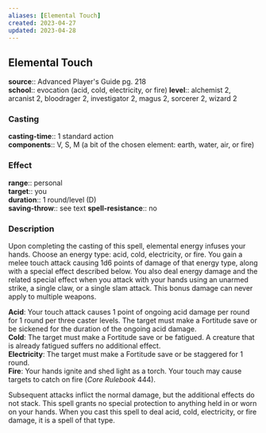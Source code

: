 ```yaml
---
aliases: [Elemental Touch]
created: 2023-04-27
updated: 2023-04-28
---
```


## Elemental Touch

**source**:: Advanced Player's Guide pg. 218  
**school**:: evocation (acid, cold, electricity, or fire)
**level**:: alchemist 2, arcanist 2, bloodrager 2, investigator 2, magus 2, sorcerer 2, wizard 2

### Casting

**casting-time**:: 1 standard action  
**components**:: V, S, M (a bit of the chosen element: earth, water, air, or fire)

### Effect

**range**:: personal  
**target**:: you  
**duration**:: 1 round/level (D)  
**saving-throw**:: see text
**spell-resistance**:: no

### Description

Upon completing the casting of this spell, elemental energy infuses your hands. Choose an energy type: acid, cold, electricity, or fire. You gain a melee touch attack causing 1d6 points of damage of that energy type, along with a special effect described below. You also deal energy damage and the related special effect when you attack with your hands using an unarmed strike, a single claw, or a single slam attack. This bonus damage can never apply to multiple weapons.  
  
**Acid**: Your touch attack causes 1 point of ongoing acid damage per round for 1 round per three caster levels. The target must make a Fortitude save or be sickened for the duration of the ongoing acid damage.  
**Cold**: The target must make a Fortitude save or be fatigued. A creature that is already fatigued suffers no additional effect.  
**Electricity**: The target must make a Fortitude save or be staggered for 1 round.  
**Fire**: Your hands ignite and shed light as a torch. Your touch may cause targets to catch on fire (*Core Rulebook* 444).  
  
Subsequent attacks inflict the normal damage, but the additional effects do not stack. This spell grants no special protection to anything held in or worn on your hands. When you cast this spell to deal acid, cold, electricity, or fire damage, it is a spell of that type.

